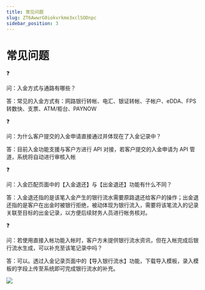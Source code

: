 ```yaml
---
title: 常见问题
slug: ZT6AwwrG0iokvrkme3xclSODnpc
sidebar_position: 3
---
```



# 常见问题

<div class="callout callout-bg-2 callout-border-2">
<div class='callout-emoji'>❓</div>
<p>问：入金方式与通路有哪些？</p>
</div>

答：常见的入金方式有：网路银行转帐、电汇、银证转帐、子帐户、eDDA、FPS 转数快、支票、ATM/柜台、PAYNOW

<div class="callout callout-bg-2 callout-border-2">
<div class='callout-emoji'>❓</div>
<p>问：为什么客户提交的入金申请直接通过并体现在了入金记录中？</p>
</div>

答：目前入金功能支援与客户方进行 API 对接，若客户提交的入金申请为 API 管道，系统将自动进行审核入帐

<div class="callout callout-bg-2 callout-border-2">
<div class='callout-emoji'>❓</div>
<p>问：入金匹配页面中的【入金退还】与【出金退还】功能有什么不同？</p>
</div>

答：入金退还指的是该笔入金产生的银行流水需要原路退还给客户的操作；出金退还指的是客户在出金时被银行拒绝，被动体现为银行流入，需要将该笔流入的记录关联至目标的出金记录，以方便后续财务人员进行帐务核对。

<div class="callout callout-bg-2 callout-border-2">
<div class='callout-emoji'>❓</div>
<p>问：若使用直接入帐功能入帐时，客户方未提供银行流水资讯，但在入帐完成后银行流水生成，可以补充至该笔记录中吗？</p>
</div>

答：可以。透过入金记录页面中的【导入银行流水】功能，下载导入模板，录入模板的字段上传至系统即可完成银行流水的补充。

<img src="/assets/JM8ab4OLPotJZzx4K3HcpuohnRb.png" src-width="3322" src-height="1750" align="center"/>

